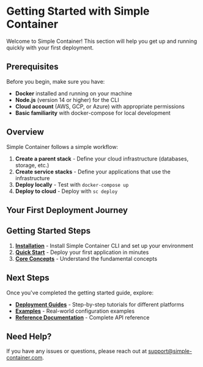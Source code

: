 # Getting Started with Simple Container

Welcome to Simple Container! This section will help you get up and running quickly with your first deployment.

## Prerequisites

Before you begin, make sure you have:

- **Docker** installed and running on your machine
- **Node.js** (version 14 or higher) for the CLI
- **Cloud account** (AWS, GCP, or Azure) with appropriate permissions
- **Basic familiarity** with docker-compose for local development

## Overview

Simple Container follows a simple workflow:

1. **Create a parent stack** - Define your cloud infrastructure (databases, storage, etc.)
2. **Create service stacks** - Define your applications that use the infrastructure
3. **Deploy locally** - Test with `docker-compose up`
4. **Deploy to cloud** - Deploy with `sc deploy`

## Your First Deployment Journey

## Getting Started Steps

1. **[Installation](installation.md)** - Install Simple Container CLI and set up your environment
2. **[Quick Start](quick-start.md)** - Deploy your first application in minutes
3. **[Core Concepts](../concepts/main-concepts.md)** - Understand the fundamental concepts

## Next Steps

Once you've completed the getting started guide, explore:

- **[Deployment Guides](../guides/index.md)** - Step-by-step tutorials for different platforms
- **[Examples](../examples/README.md)** - Real-world configuration examples
- **[Reference Documentation](../reference/supported-resources.md)** - Complete API reference

## Need Help?

If you have any issues or questions, please reach out at [support@simple-container.com](mailto:support@simple-container.com).
